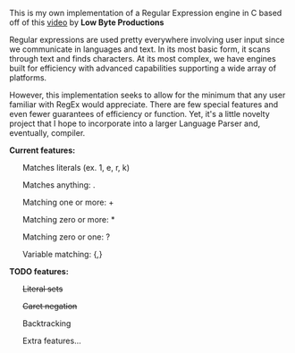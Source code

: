 This is my own implementation of a Regular Expression engine in C based off of this [video](https://www.google.com/url?sa=t&rct=j&q=&esrc=s&source=video&cd=&cad=rja&uact=8&ved=2ahUKEwjg1oia2qKDAxUeQjABHfRZAqsQtwJ6BAgTEAI&url=https%3A%2F%2Fwww.youtube.com%2Fwatch%3Fv%3Du01jb8YN2Lw&usg=AOvVaw204mcjZ0xRkhD6FRxvW-QT&opi=89978449) by **Low Byte Productions**

Regular expressions are used pretty everywhere involving user input since we communicate in languages and text. In its most basic form, it scans through text and finds characters. At its most complex, we have engines built for efficiency with advanced capabilities supporting a wide array of platforms.

However, this implementation seeks to allow for the minimum that any user familiar with RegEx would appreciate. There are few special features and even fewer guarantees of efficiency or function. Yet, it's a little novelty project that I hope to incorporate into a larger Language Parser and, eventually, compiler.

**Current features:**

<ul>
  
  Matches literals (ex. 1, e, r, k)
  
  Matches anything: .
  
  Matching one or more: +

  Matching zero or more: *

  Matching zero or one: ?

  Variable matching: {,}
</ul>

**TODO features:**

<ul>
  
  ~~Literal sets~~

  ~~Caret negation~~
  
  Backtracking
  
  Extra features...
</ul>
